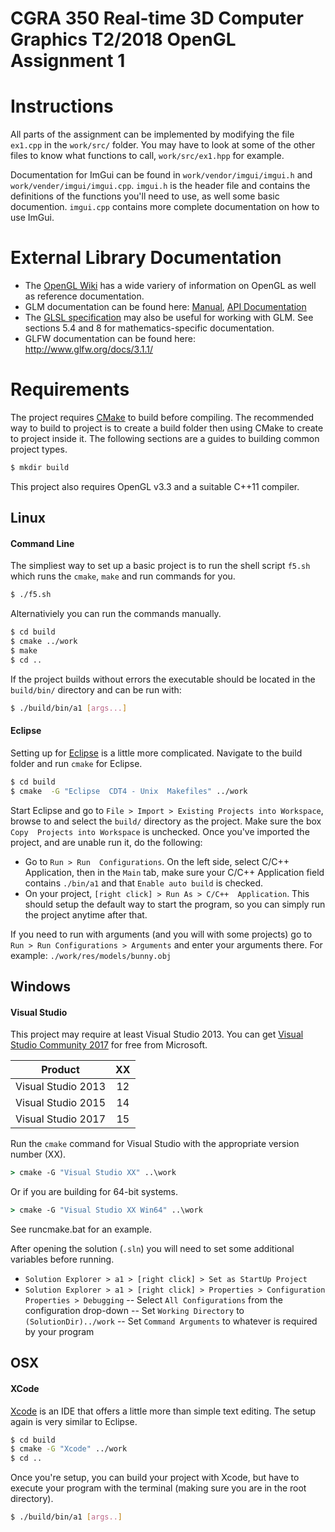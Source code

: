 # CGRA 350 Real-time 3D Computer Graphics T2/2018 OpenGL Assignment 1

# Instructions

All parts of the assignment can be implemented by modifying the file `ex1.cpp` in the `work/src/`
folder. You may have to look at some of the other files to know what functions to
call, `work/src/ex1.hpp` for example.

Documentation for ImGui can be found in `work/vendor/imgui/imgui.h` and
`work/vender/imgui/imgui.cpp`. `imgui.h` is the header file and contains the definitions of the
functions you'll need to use, as well some basic documention. `imgui.cpp` contains more complete
documentation on how to use ImGui.

# External Library Documentation

* The [OpenGL Wiki](https://www.khronos.org/opengl/wiki/) has a wide variery of information on
  OpenGL as well as reference documentation.
* GLM documentation can be found here: [Manual](http://glm.g-truc.net/0.9.8/glm-0.9.8.pdf),
  [API Documentation](http://glm.g-truc.net/0.9.8/api/index.html)
* The [GLSL specification](https://khronos.org/registry/OpenGL/specs/gl/GLSLangSpec.4.50.pdf) may
  also be useful for working with GLM.
  See sections 5.4 and 8 for mathematics-specific documentation.
* GLFW documentation can be found here: http://www.glfw.org/docs/3.1.1/

# Requirements

The project requires [CMake](https://cmake.org/) to build before compiling. The recommended way to build to project is to create a build folder then using CMake to create to project inside it. The following sections are a guides to building common project types.
```sh
$ mkdir build
```

This project also requires OpenGL v3.3 and a suitable C++11 compiler.


## Linux

#### Command Line

The simpliest way to set up a basic project is to run the shell script `f5.sh` which runs the `cmake`, `make` and run commands for you.
```sh
$ ./f5.sh
```

Alternativiely you can run the commands manually.
```sh
$ cd build
$ cmake ../work
$ make
$ cd ..
```

If the project builds without errors the executable should be located in the `build/bin/` directory and can be run with:
```sh
$ ./build/bin/a1 [args...]
```

#### Eclipse
Setting up for [Eclipse](https://eclipse.org/) is a little more complicated. Navigate to the build folder and run `cmake` for Eclipse.
```sh
$ cd build
$ cmake  -G "Eclipse  CDT4 - Unix  Makefiles" ../work
```
Start Eclipse and go to `File > Import > Existing Projects into Workspace`, browse to and select the `build/` directory as the project. Make sure  the  box `Copy  Projects into Workspace` is unchecked. Once you've imported the project, and are unable run it, do the following:
 - Go to `Run > Run  Configurations`.  On the left side, select C/C++  Application, then in the `Main` tab, make sure your C/C++ Application field contains `./bin/a1` and that `Enable auto build` is checked.
 - On your project, `[right click] > Run As > C/C++  Application`.  This should setup the default way to start the program, so you can simply run the project anytime after that.

If  you  need  to  run  with  arguments  (and  you  will  with  some  projects)  go  to `Run > Run Configurations > Arguments` and enter your arguments there. For example: `./work/res/models/bunny.obj `



## Windows

#### Visual Studio

This project may require at least Visual Studio 2013. You can get [Visual Studio Community 2017](https://www.visualstudio.com/downloads/) for free from Microsoft.

| Product |  XX  |
|:-------:|:----:|
| Visual Studio 2013 | 12 |
| Visual Studio 2015 | 14 |
| Visual Studio 2017 | 15 |

Run the `cmake` command for Visual Studio with the appropriate version number (XX).
```cmd
> cmake -G "Visual Studio XX" ..\work
```

Or if you are building for 64-bit systems.
```cmd
> cmake -G "Visual Studio XX Win64" ..\work
```

See runcmake.bat for an example.

After opening the solution (`.sln`) you will need to set some additional variables before running.
 - `Solution Explorer > a1 > [right click] > Set as StartUp Project`
 - `Solution Explorer > a1 > [right click] > Properties > Configuration Properties > Debugging`
 -- Select `All Configurations` from the configuration drop-down
 -- Set `Working Directory` to `(SolutionDir)../work`
 -- Set `Command Arguments` to whatever is required by your program



## OSX

#### XCode

[Xcode](https://developer.apple.com/xcode/) is an IDE that offers a little more than simple text editing. The setup again is very similar to Eclipse.
```sh
$ cd build
$ cmake -G "Xcode" ../work
$ cd ..
```

Once you're setup, you can build your project with Xcode, but have to execute your program with the terminal (making sure you are in the root directory).
```sh
$ ./build/bin/a1 [args..]
```
